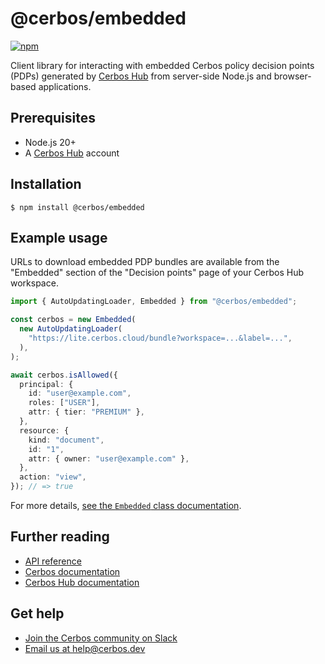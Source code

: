 # @cerbos/embedded

[![npm](https://img.shields.io/npm/v/@cerbos/embedded?style=flat-square)](https://www.npmjs.com/package/@cerbos/embedded)

Client library for interacting with embedded Cerbos policy decision points (PDPs) generated by [Cerbos Hub](https://www.cerbos.dev/product-cerbos-hub) from server-side Node.js and browser-based applications.

## Prerequisites

- Node.js 20+
- A [Cerbos Hub](https://hub.cerbos.cloud) account

## Installation

```console
$ npm install @cerbos/embedded
```

## Example usage

URLs to download embedded PDP bundles are available from the "Embedded" section of the "Decision points" page of your Cerbos Hub workspace.

```typescript
import { AutoUpdatingLoader, Embedded } from "@cerbos/embedded";

const cerbos = new Embedded(
  new AutoUpdatingLoader(
    "https://lite.cerbos.cloud/bundle?workspace=...&label=...",
  ),
);

await cerbos.isAllowed({
  principal: {
    id: "user@example.com",
    roles: ["USER"],
    attr: { tier: "PREMIUM" },
  },
  resource: {
    kind: "document",
    id: "1",
    attr: { owner: "user@example.com" },
  },
  action: "view",
}); // => true
```

For more details, [see the `Embedded` class documentation](../../docs/embedded.embedded.md).

## Further reading

- [API reference](../../docs/embedded.md)
- [Cerbos documentation](https://docs.cerbos.dev)
- [Cerbos Hub documentation](https://docs.cerbos.dev/cerbos-hub/)

## Get help

- [Join the Cerbos community on Slack](http://go.cerbos.io/slack)
- [Email us at help@cerbos.dev](mailto:help@cerbos.dev)
